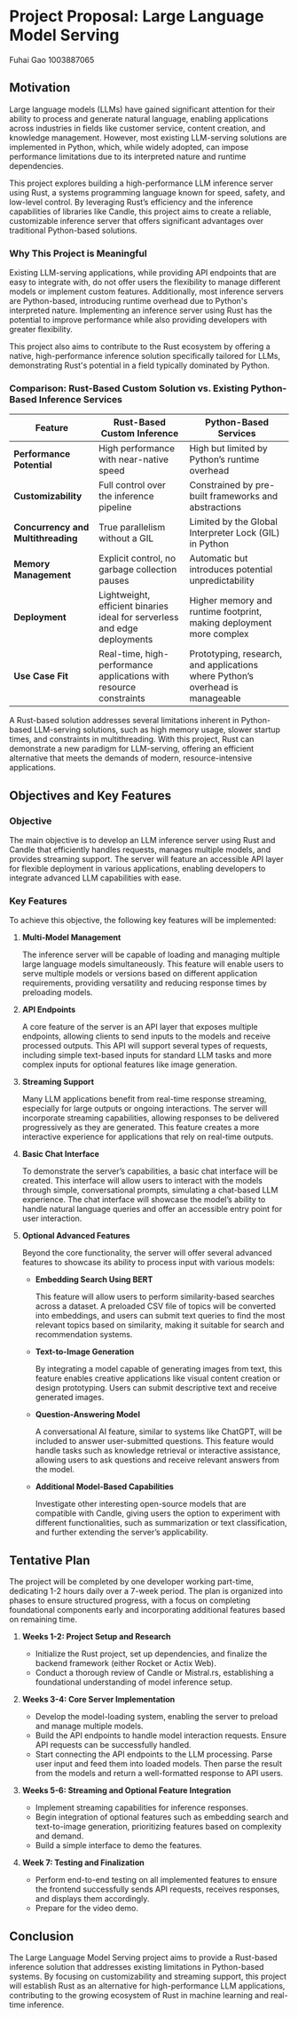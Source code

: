 # Project Proposal: Large Language Model Serving

Fuhai Gao
1003887065

## Motivation

Large language models (LLMs) have gained significant attention for their ability to process and generate natural language, enabling applications across industries in fields like customer service, content creation, and knowledge management. However, most existing LLM-serving solutions are implemented in Python, which, while widely adopted, can impose performance limitations due to its interpreted nature and runtime dependencies.

This project explores building a high-performance LLM inference server using Rust, a systems programming language known for speed, safety, and low-level control. By leveraging Rust’s efficiency and the inference capabilities of libraries like Candle, this project aims to create a reliable, customizable inference server that offers significant advantages over traditional Python-based solutions.

### Why This Project is Meaningful

Existing LLM-serving applications, while providing API endpoints that are easy to integrate with, do not offer users the flexibility to manage different models or implement custom features. Additionally, most inference servers are Python-based, introducing runtime overhead due to Python's interpreted nature. Implementing an inference server using Rust has the potential to improve performance while also providing developers with greater flexibility.

This project also aims to contribute to the Rust ecosystem by offering a native, high-performance inference solution specifically tailored for LLMs, demonstrating Rust's potential in a field typically dominated by Python.

### Comparison: Rust-Based Custom Solution vs. Existing Python-Based Inference Services

| Feature                     | **Rust-Based Custom Inference**                       | **Python-Based Services**                          |
|-----------------------------|------------------------------------------------------|---------------------------------------------------|
| **Performance Potential**   | High performance with near-native speed              | High but limited by Python’s runtime overhead      |
| **Customizability**         | Full control over the inference pipeline             | Constrained by pre-built frameworks and abstractions |
| **Concurrency and Multithreading** | True parallelism without a GIL                   | Limited by the Global Interpreter Lock (GIL) in Python |
| **Memory Management**       | Explicit control, no garbage collection pauses       | Automatic but introduces potential unpredictability |
| **Deployment**              | Lightweight, efficient binaries ideal for serverless and edge deployments | Higher memory and runtime footprint, making deployment more complex |
| **Use Case Fit**            | Real-time, high-performance applications with resource constraints | Prototyping, research, and applications where Python’s overhead is manageable |

A Rust-based solution addresses several limitations inherent in Python-based LLM-serving solutions, such as high memory usage, slower startup times, and constraints in multithreading. With this project, Rust can demonstrate a new paradigm for LLM-serving, offering an efficient alternative that meets the demands of modern, resource-intensive applications.

## Objectives and Key Features

### Objective

The main objective is to develop an LLM inference server using Rust and Candle that efficiently handles requests, manages multiple models, and provides streaming support. The server will feature an accessible API layer for flexible deployment in various applications, enabling developers to integrate advanced LLM capabilities with ease.

### Key Features

To achieve this objective, the following key features will be implemented:

1. **Multi-Model Management**

    The inference server will be capable of loading and managing multiple large language models simultaneously. This feature will enable users to serve multiple models or versions based on different application requirements, providing versatility and reducing response times by preloading models.

2. **API Endpoints**

    A core feature of the server is an API layer that exposes multiple endpoints, allowing clients to send inputs to the models and receive processed outputs. This API will support several types of requests, including simple text-based inputs for standard LLM tasks and more complex inputs for optional features like image generation.

3. **Streaming Support**

    Many LLM applications benefit from real-time response streaming, especially for large outputs or ongoing interactions. The server will incorporate streaming capabilities, allowing responses to be delivered progressively as they are generated. This feature creates a more interactive experience for applications that rely on real-time outputs.

4. **Basic Chat Interface**

    To demonstrate the server’s capabilities, a basic chat interface will be created. This interface will allow users to interact with the models through simple, conversational prompts, simulating a chat-based LLM experience. The chat interface will showcase the model’s ability to handle natural language queries and offer an accessible entry point for user interaction.

5. **Optional Advanced Features**

    Beyond the core functionality, the server will offer several advanced features to showcase its ability to process input with various models:

    - **Embedding Search Using BERT**

        This feature will allow users to perform similarity-based searches across a dataset. A preloaded CSV file of topics will be converted into embeddings, and users can submit text queries to find the most relevant topics based on similarity, making it suitable for search and recommendation systems.

    - **Text-to-Image Generation**

        By integrating a model capable of generating images from text, this feature enables creative applications like visual content creation or design prototyping. Users can submit descriptive text and receive generated images.

    - **Question-Answering Model**

        A conversational AI feature, similar to systems like ChatGPT, will be included to answer user-submitted questions. This feature would handle tasks such as knowledge retrieval or interactive assistance, allowing users to ask questions and receive relevant answers from the model.

    - **Additional Model-Based Capabilities**

        Investigate other interesting open-source models that are compatible with Candle, giving users the option to experiment with different functionalities, such as summarization or text classification, and further extending the server’s applicability.


## Tentative Plan

The project will be completed by one developer working part-time, dedicating 1-2 hours daily over a 7-week period. The plan is organized into phases to ensure structured progress, with a focus on completing foundational components early and incorporating additional features based on remaining time.

1. **Weeks 1-2: Project Setup and Research**
    - Initialize the Rust project, set up dependencies, and finalize the backend framework (either Rocket or Actix Web).
    - Conduct a thorough review of Candle or Mistral.rs, establishing a foundational understanding of model inference setup.

2. **Weeks 3-4: Core Server Implementation**
    - Develop the model-loading system, enabling the server to preload and manage multiple models.
    - Build the API endpoints to handle model interaction requests. Ensure API requests can be successfully handled.
    - Start connecting the API endpoints to the LLM processing. Parse user input and feed them into loaded models. Then parse the result from the models and return a well-formatted response to API users.

3. **Weeks 5-6: Streaming and Optional Feature Integration**
    - Implement streaming capabilities for inference responses.
    - Begin integration of optional features such as embedding search and text-to-image generation, prioritizing features based on complexity and demand.
    - Build a simple interface to demo the features.

4. **Week 7: Testing and Finalization**
    - Perform end-to-end testing on all implemented features to ensure the frontend successfully sends API requests, receives responses, and displays them accordingly.
    - Prepare for the video demo.

## Conclusion

The Large Language Model Serving project aims to provide a Rust-based inference solution that addresses existing limitations in Python-based systems. By focusing on customizability and streaming support, this project will establish Rust as an alternative for high-performance LLM applications, contributing to the growing ecosystem of Rust in machine learning and real-time inference.
